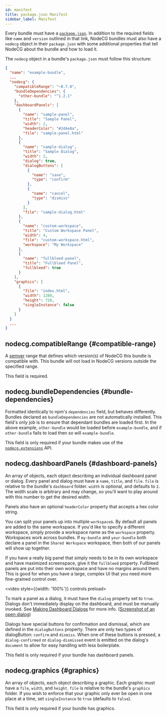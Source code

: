 ```yaml
---
id: manifest
title: package.json Manifest
sidebar_label: Manifest
---
```


Every bundle must have a [`package.json`](https://docs.npmjs.com/files/package.json). In addition to the required fields
like `name` and `version` outlined in that link, NodeCG bundles must also have a `nodecg` object in their `package.json`
with some additional properties that tell NodeCG about the bundle and how to load it.

The `nodecg` object in a bundle's `package.json` must follow this structure:

```json
{
  "name": "example-bundle",
  ...
  "nodecg": {
    "compatibleRange": "~0.7.0",
    "bundleDependencies": {
      "other-bundle": "^1.2.1"
    },
    "dashboardPanels": [
      {
        "name": "sample-panel",
        "title": "Sample Panel",
        "width": 2,
        "headerColor": "#2d4e8a",
        "file": "sample-panel.html"
      },
      {
        "name": "sample-dialog",
        "title": "Sample Dialog",
        "width": 2,
        "dialog": true,
        "dialogButtons": [
          {
            "name": "save",
            "type": "confirm"
          },
          {
            "name": "cancel",
            "type": "dismiss"
          }
        ],
        "file": "sample-dialog.html"
      },
      {
        "name": "custom-workspace",
        "title": "Custom Workspace Panel",
        "width": 4,
        "file": "custom-workspace.html",
        "workspace": "My Workspace"
      },
      {
        "name": "fullbleed-panel",
        "title": "Fullbleed Panel",
        "fullbleed": true
      }
    ],
    "graphics": [
      {
        "file": "index.html",
        "width": 1280,
        "height": 720,
        "singleInstance": false
      }
    ]
  }
  ...
}
```

## nodecg.compatibleRange {#compatible-range}

A [semver](http://semver.org/) range that defines which version(s) of NodeCG this bundle is compatible with.
This bundle will not load in NodeCG versions outside the specified range.

This field is required.

## nodecg.bundleDependencies {#bundle-dependencies}

Formatted identically to npm's `dependencies` field, but behaves differently.
Bundles declared as `bundleDependencies` are not automatically installed.
This field's only job is to ensure that dependant bundles are loaded first.
In the above example, `other-bundle` would be loaded before `example-bundle`, and if `other-bundle` fails to load
then so will `example-bundle`.

This field is only required if your bundle makes use of the [`nodecg.extensions`](/docs/classes/nodecg#extensions) API.

## nodecg.dashboardPanels {#dashboard-panels}

An array of objects, each object describing an individual dashboard panel or dialog.
Every panel and dialog must have a `name`, `title`, and `file`. `file` is relative to the bundle's `dashboard` folder.
`width` is optional, and defaults to `2`. The width scale is arbitrary and may change,
so you'll want to play around with this number to get the desired width.

Panels also have an optional `headerColor` property that accepts a hex color string.

You can split your panels up into multiple `workspace`s. By default all panels are added to the same workspace.
If you'd like to specify a different workspace, simply provide a workspace name as the `workspace` property.
Workspaces work across bundles. If `my-bundle` and `your-bundle` both declare a panel in the `Shared Workspace`
workspace, then both of our panels will show up together.

If you have a really big panel that simply needs to be in its own workspace and have maximized screenspace, give it
the `fullbleed` property. Fullbleed panels are put into their own workspace and have no margins around them. This is
good for when you have a large, complex UI that you need more fine-grained control over.

<video style={{width: '100%'}} controls preload><source src='/vid/Fullbleed.mp4' type='video/mp4' /></video>

To mark a panel as a dialog, it must have the `dialog` property set to `true`. Dialogs don't immediately display on the
dashboard, and must be manually invoked. See [Making Dashboard Dialogs](/docs/making-dialogs) for more info.
([Screenshot of an open dialog](http://i.imgur.com/xA4mDvF.png))

Dialogs have special buttons for confirmation and dismissal, which are defined in the `dialogButtons` property.
There are only two types of dialogButton: `confirm` and `dismiss`. When one of these buttons is pressed, a
`dialog-confirmed` or `dialog-dismissed` event is emitted on the dialog's `document` to allow for easy handling with
less boilerplate.

This field is only required if your bundle has dashboard panels.

## nodecg.graphics {#graphics}

An array of objects, each object describing a graphic.
Each graphic must have a `file`, `width`, and `height`. `file` is relative to the bundle's `graphics` folder.
If you wish to enforce that your graphic only ever be open in one place at a time, set `singleInstance` to `true`
(defaults to `false`).

This field is only required if your bundle has graphics.
